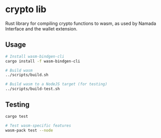 # crypto lib

Rust library for compiling crypto functions to wasm, as used by Namada Interface and the wallet extension.

## Usage

```bash
# Install wasm-bindgen-cli
cargo install -f wasm-bindgen-cli

# Build wasm
../scripts/build.sh

# Build wasm to a NodeJS target (for testing)
../scripts/build-test.sh
```

## Testing

```bash
cargo test

# Test wasm-specific features
wasm-pack test --node
```

